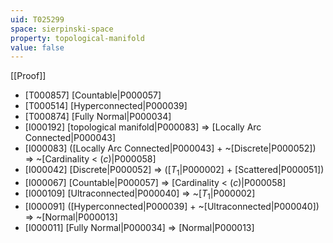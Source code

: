 ```yaml
---
uid: T025299
space: sierpinski-space
property: topological-manifold
value: false
---
```

[[Proof]]

* [T000857] [Countable|P000057]
* [T000514] [Hyperconnected|P000039]
* [T000874] [Fully Normal|P000034]
* [I000192] [topological manifold|P000083] => [Locally Arc Connected|P000043]
* [I000083] ([Locally Arc Connected|P000043] + ~[Discrete|P000052]) => ~[Cardinality < $\mathfrak(c)$|P000058]
* [I000042] [Discrete|P000052] => ([$T_1$|P000002] + [Scattered|P000051])
* [I000067] [Countable|P000057] => [Cardinality < $\mathfrak(c)$|P000058]
* [I000109] [Ultraconnected|P000040] => ~[$T_1$|P000002]
* [I000091] ([Hyperconnected|P000039] + ~[Ultraconnected|P000040]) => ~[Normal|P000013]
* [I000011] [Fully Normal|P000034] => [Normal|P000013]

